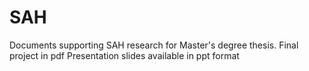 # SAH
Documents supporting SAH research for Master's degree thesis. 
Final project in pdf
Presentation slides available in ppt format
